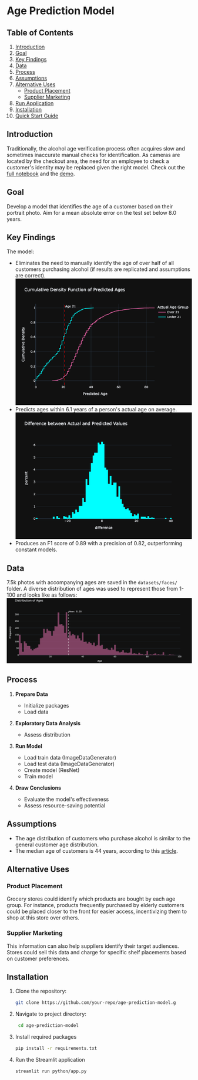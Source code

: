 # Age Prediction Model

## Table of Contents
1. [Introduction](#introduction)
2. [Goal](#goal)
3. [Key Findings](#key-findings)
4. [Data](#data)
5. [Process](#process)
6. [Assumptions](#assumptions)
7. [Alternative Uses](#alternative-uses)
    - [Product Placement](#product-placement)
    - [Supplier Marketing](#supplier-marketing)
8. [Run Application](#run-application)
9. [Installation](#installation)
10. [Quick Start Guide](#quick-start-guide)

## Introduction

Traditionally, the alcohol age verification process often acquires slow and sometimes inaccurate manual checks for identification. As cameras are located by the checkout area, the need for an employee to check a customer's identity may be replaced given the right model. Check out the [full notebook](python/good-seed.ipynb) and the [demo](https://www.loom.com/share/0479696709ec4e639a444299bf855180?sid=61dad59e-d590-471e-9b85-a563637bd5e9).

## Goal
Develop a model that identifies the age of a customer based on their portrait photo. Aim for a mean absolute error on the test set below 8.0 years.

## Key Findings
The model:
- Eliminates the need to manually identify the age of over half of all customers purchasing alcohol (if results are replicated and assumptions are correct).
![predicted-ages](pics/predicted_ages1.png)
- Predicts ages within 6.1 years of a person's actual age on average.
![difference](pics/difference.png)
- Produces an F1 score of 0.89 with a precision of 0.82, outperforming constant models.

## Data

7.5k photos with accompanying ages are saved in the `datasets/faces/` folder. A diverse distribution of ages was used to represent those from 1-100 and looks like as follows:
![age-distr.](pics/age_distributions.png)

## Process

1. **Prepare Data**
    - Initialize packages
    - Load data
    
2. **Exploratory Data Analysis**
    - Assess distribution

3. **Run Model**
    - Load train data (ImageDataGenerator)
    - Load test data (ImageDataGenerator)
    - Create model (ResNet)
    - Train model

4. **Draw Conclusions**
    - Evaluate the model's effectiveness
    - Assess resource-saving potential

## Assumptions
- The age distribution of customers who purchase alcohol is similar to the general customer age distribution.
- The median age of customers is 44 years, according to this [article](https://adplanetads.com/spotlight/grocery-shopper-demographics-retail-dooh/#:~:text=Age%3A%20The%20average%20age%20of,their%20own%20ways%20of%20shopping.).

## Alternative Uses

### Product Placement

Grocery stores could identify which products are bought by each age group. For instance, products frequently purchased by elderly customers could be placed closer to the front for easier access, incentivizing them to shop at this store over others.

### Supplier Marketing

This information can also help suppliers identify their target audiences. Stores could sell this data and charge for specific shelf placements based on customer preferences.

## Installation

1. Clone the repository:
   ```sh
   git clone https://github.com/your-repo/age-prediction-model.g
   ```

2. Navigate to project directory:
   ```sh
    cd age-prediction-model
    ```

3. Install required packages
    ```sh
    pip install -r requirements.txt
    ```

4. Run the Streamlit application
    ```sh
    streamlit run python/app.py
    ```
